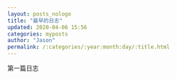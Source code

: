 ```yaml
---
layout: posts_nologo
title: "最早的日志"
updated: 2020-04-06 15:56
categories: myposts
author: "Jason"
permalink: /:categories/:year:month:day/:title.html
---
```


第一篇日志
